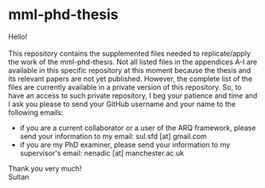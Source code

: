# mml-phd-thesis
Hello!
<br/>
<br/>
This repository contains the supplemented files needed to replicate/apply the work of the mml-phd-thesis. Not all listed files in the appendices A-I are available in this specific repository at this moment because the thesis and its relevant papers are not yet published. However, the complete list of the files are currently available in a private version of this repository. So, to have an access to such private repository, I beg your patience and time and I ask you please to send your GitHub username and your name to the following emails:
<ul>
  <li>if you are a current collaborator or a user of the ARQ framework, please send your information to my email: sul.sfd [at] gmail.com </li>
  <li>if you are my PhD examiner, please send your information to my supervisor's email: nenadic [at] manchester.ac.uk </li>
</ul>

Thank you very much!
<br/>
Sultan
